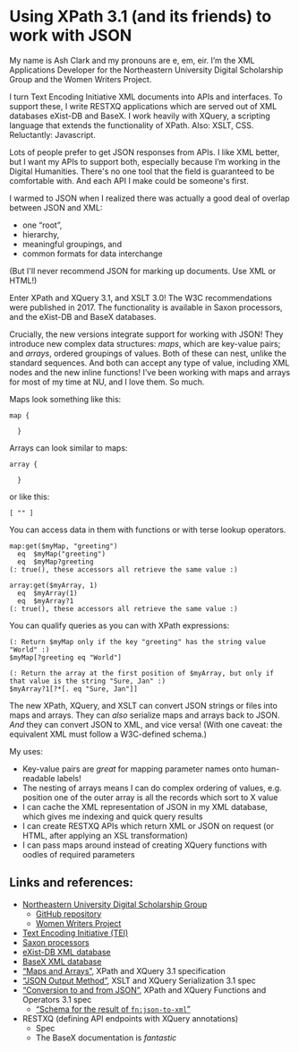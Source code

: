 # Using XPath 3.1 (and its friends) to work with JSON

My name is Ash Clark and my pronouns are e, em, eir. I’m the XML Applications Developer for the Northeastern University Digital Scholarship Group and the Women Writers Project.

I turn Text Encoding Initiative XML documents into APIs and interfaces. To support these, I write RESTXQ applications which are served out of XML databases eXist-DB and BaseX. I work heavily with XQuery, a scripting language that extends the functionality of XPath. Also: XSLT, CSS. Reluctantly: Javascript.

Lots of people prefer to get JSON responses from APIs. I like XML better, but I want my APIs to support both, especially because I’m working in the Digital Humanities. There's no one tool that the field is guaranteed to be comfortable with. And each API I make could be someone's first.

I warmed to JSON when I realized there was actually a good deal of overlap between JSON and XML:

* one “root”,
* hierarchy,
* meaningful groupings, and
* common formats for data interchange

(But I'll never recommend JSON for marking up documents. Use XML or HTML!)

Enter XPath and XQuery 3.1, and XSLT 3.0! The W3C recommendations were published in 2017. The functionality is available in Saxon processors, and the eXist-DB and BaseX databases.

Crucially, the new versions integrate support for working with JSON! They introduce new complex data structures: *maps*, which are key-value pairs; and *arrays*, ordered groupings of values. Both of these can nest, unlike the standard sequences. And both can accept any type of value, including XML nodes and the new inline functions! I’ve been working with maps and arrays for most of my time at NU, and I love them. So much.

Maps look something like this:
```
map {
    
  }
```

Arrays can look similar to maps:
```
array {
    
  }
```
or like this:
```
[ "" ]
```

You can access data in them with functions or with terse lookup operators.
```
map:get($myMap, "greeting")
  eq  $myMap("greeting")
  eq  $myMap?greeting
(: true(), these accessors all retrieve the same value :)

array:get($myArray, 1)
  eq  $myArray(1)
  eq  $myArray?1
(: true(), these accessors all retrieve the same value :)
```

You can qualify queries as you can with XPath expressions:
```
(: Return $myMap only if the key "greeting" has the string value "World" :)
$myMap[?greeting eq "World"]

(: Return the array at the first position of $myArray, but only if that value is the string "Sure, Jan" :)
$myArray?1[?*[. eq "Sure, Jan"]]
```

The new XPath, XQuery, and XSLT can convert JSON strings or files into maps and arrays. They can *also* serialize maps and arrays back to JSON. *And* they can convert JSON to XML, and vice versa! (With one caveat: the equivalent XML must follow a W3C-defined schema.)

My uses:

* Key-value pairs are *great* for mapping parameter names onto human-readable labels!
* The nesting of arrays means I can do complex ordering of values, e.g. position one of the outer array is all the records which sort to X value
* I can cache the XML representation of JSON in my XML database, which gives me indexing and quick query results
* I can create RESTXQ APIs which return XML or JSON on request (or HTML, after applying an XSL transformation)
* I can pass maps around instead of creating XQuery functions with oodles of required parameters


## Links and references:

* [Northeastern University Digital Scholarship Group]()
  * [GitHub repository]()
  * [Women Writers Project]()
* [Text Encoding Initiative (TEI)]()
* [Saxon processors]()
* [eXist-DB XML database]()
* [BaseX XML database]()
* [“Maps and Arrays”](https://www.w3.org/TR/xpath-31/#id-maps-and-arrays), XPath and XQuery 3.1 specification
* [“JSON Output Method”](https://www.w3.org/TR/xslt-xquery-serialization-31/#json-output), XSLT and XQuery Serialization 3.1 spec
* [“Conversion to and from JSON”](https://www.w3.org/TR/xpath-functions-31/#json), XPath and XQuery Functions and Operators 3.1 spec
  * [“Schema for the result of `fn:json-to-xml`”](https://www.w3.org/TR/xpath-functions-31/#schema-for-json)
* RESTXQ (defining API endpoints with XQuery annotations)
  * Spec
  * The BaseX documentation is *fantastic*
